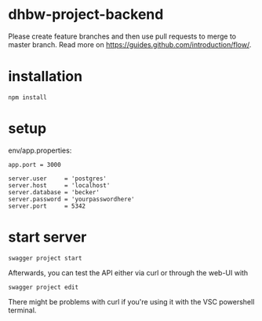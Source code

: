 # dhbw-project-backend

Please create feature branches and then use pull requests to merge to master branch.
Read more on https://guides.github.com/introduction/flow/.

# installation
```
npm install
```

# setup
env/app.properties:
```
app.port = 3000

server.user     = 'postgres'
server.host     = 'localhost'
server.database = 'becker'
server.password = 'yourpasswordhere'
server.port     = 5342
```

# start server
```
swagger project start
```
Afterwards, you can test the API either via curl or through the web-UI with 
```
swagger project edit
``` 

There might be problems with curl if you're using it with the VSC powershell terminal.
